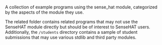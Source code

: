 A collection of example programs using the sense_hat module, categorized by the aspects of the module they use.

The related folder contains related programs that may not use the SenseHAT module directly but should be of interest to
SenseHAT users. Additionally, the `/students` directory contains a sample of student submissions that may use various stdlib 
and third party modules.
